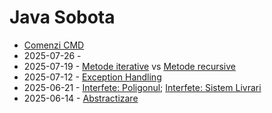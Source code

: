 # Java Sobota

- [Comenzi CMD](COMENZI_CMD.MD)
- 2025-07-26 - 
- 2025-07-19 - [Metode iterative](FactorialIterativ.java) vs [Metode recursive](FactorialRecursiv.java)
- 2025-07-12 - [Exception Handling](PregatireZbor.java)
- 2025-06-21 - [Interfete: Poligonul](Poligonul.java); [Interfete: Sistem Livrari](SistemLivrari.java)
- 2025-06-14 - [Abstractizare](AbstractizareShape.java)